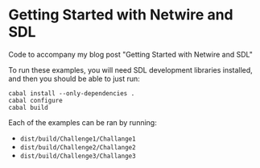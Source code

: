 Getting Started with Netwire and SDL
=====================================================

Code to accompany my blog post "Getting Started with Netwire and SDL"

To run these examples, you will need SDL development libraries installed, and
then you should be able to just run:

    cabal install --only-dependencies .
    cabal configure
    cabal build

Each of the examples can be ran by running:

* `dist/build/Challenge1/Challange1`
* `dist/build/Challenge2/Challange2`
* `dist/build/Challenge3/Challange3`
